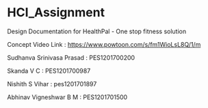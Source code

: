 # HCI_Assignment
Design Documentation for HealthPal - One stop fitness solution

Concept Video Link : https://www.powtoon.com/s/fm1WioLsL8Q/1/m

Sudhanva Srinivasa Prasad : PES1201700200

Skanda V C                : PES1201700987

Nishith S Vihar           : pes1201701897

Abhinav Vigneshwar B M    : PES1201701500
